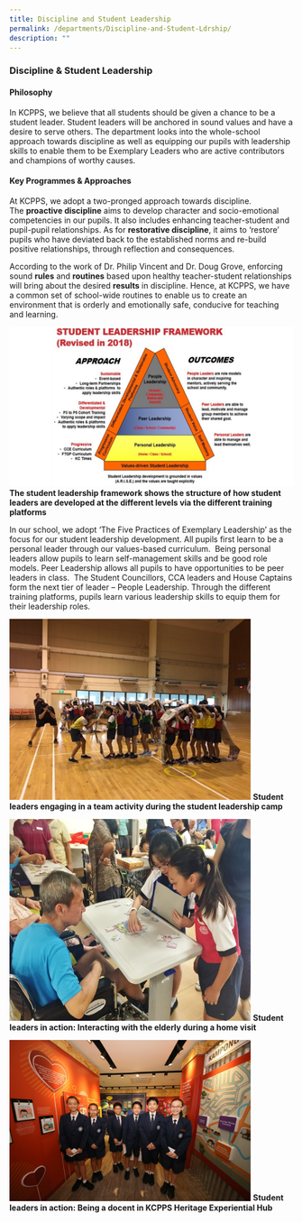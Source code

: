 ```yaml
---
title: Discipline and Student Leadership
permalink: /departments/Discipline-and-Student-Ldrship/
description: ""
---
```

### **Discipline & Student Leadership**

#### **Philosophy**
In KCPPS, we believe that all students should be given a chance to be a student leader. Student leaders will be anchored in sound values and have a desire to serve others. The department looks into the whole-school approach towards discipline as well as equipping our pupils with leadership skills to enable them to be Exemplary Leaders who are active contributors and champions of worthy causes.

#### **Key Programmes & Approaches**
At KCPPS, we adopt a two-pronged approach towards discipline. The **proactive discipline** aims to develop character and socio-emotional competencies in our pupils. It also includes enhancing teacher-student and pupil-pupil relationships. As for **restorative discipline**, it aims to ‘restore’ pupils who have deviated back to the established norms and re-build positive relationships, through reflection and consequences.

According to the work of Dr. Philip Vincent and Dr. Doug Grove, enforcing sound **rules** and **routines** based upon healthy teacher-student relationships will bring about the desired **results** in discipline. Hence, at KCPPS, we have a common set of school-wide routines to enable us to create an environment that is orderly and emotionally safe, conducive for teaching and learning.

![](/images/DSL%20framework.jpg)
**The student leadership framework shows the structure of how student leaders are developed at the different levels via the different training platforms**

In our school, we adopt ‘The Five Practices of Exemplary Leadership’ as the focus for our student leadership development. All pupils first learn to be a personal leader through our values-based curriculum.  Being personal leaders allow pupils to learn self-management skills and be good role models. Peer Leadership allows all pupils to have opportunities to be peer leaders in class.  The Student Councillors, CCA leaders and House Captains form the next tier of leader – People Leadership. Through the different training platforms, pupils learn various leadership skills to equip them for their leadership roles.

<img src="/images/DSL%201.jpg" 
     style="width:85%">
**Student leaders engaging in a team activity during the student leadership camp**		 
		 
<img src="/images/DSL%202.jpg" 
     style="width:85%">
**Student leaders in action: Interacting with the elderly during a home visit**		 
		 
<img src="/images/DSL%203.jpg" 
     style="width:85%">
**Student leaders in action: Being a docent in KCPPS Heritage Experiential Hub**		 
		 
		 